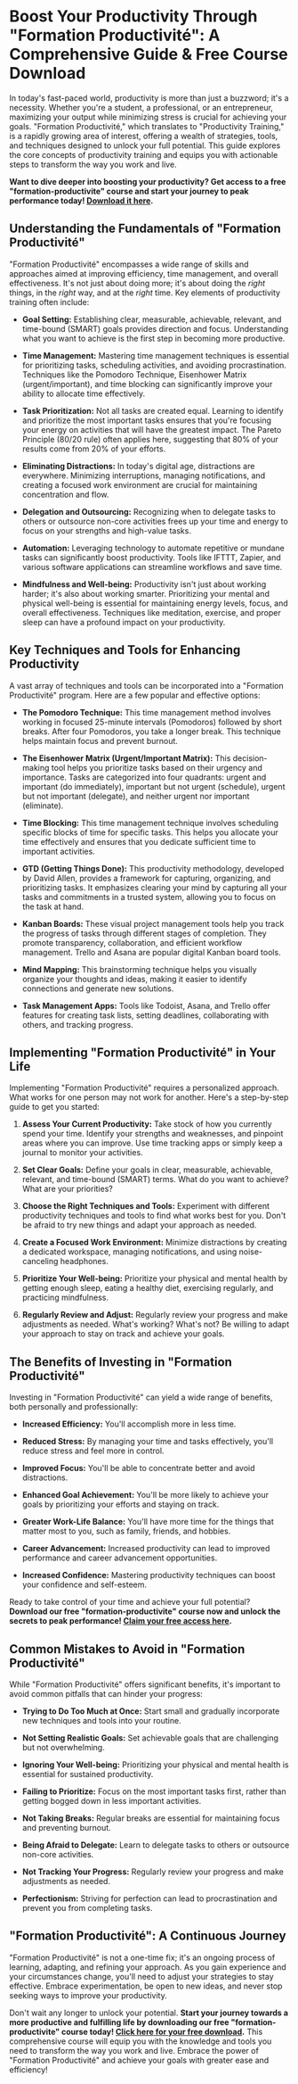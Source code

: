 # Boost Your Productivity Through "Formation Productivité": A Comprehensive Guide & Free Course Download

In today's fast-paced world, productivity is more than just a buzzword; it's a necessity. Whether you're a student, a professional, or an entrepreneur, maximizing your output while minimizing stress is crucial for achieving your goals. "Formation Productivité," which translates to "Productivity Training," is a rapidly growing area of interest, offering a wealth of strategies, tools, and techniques designed to unlock your full potential. This guide explores the core concepts of productivity training and equips you with actionable steps to transform the way you work and live.

**Want to dive deeper into boosting your productivity? Get access to a free "formation-productivite" course and start your journey to peak performance today! [Download it here](https://udemywork.com/formation-productivite).**

## Understanding the Fundamentals of "Formation Productivité"

"Formation Productivité" encompasses a wide range of skills and approaches aimed at improving efficiency, time management, and overall effectiveness. It's not just about doing more; it's about doing the *right* things, in the *right* way, and at the *right* time. Key elements of productivity training often include:

*   **Goal Setting:** Establishing clear, measurable, achievable, relevant, and time-bound (SMART) goals provides direction and focus. Understanding what you want to achieve is the first step in becoming more productive.

*   **Time Management:** Mastering time management techniques is essential for prioritizing tasks, scheduling activities, and avoiding procrastination. Techniques like the Pomodoro Technique, Eisenhower Matrix (urgent/important), and time blocking can significantly improve your ability to allocate time effectively.

*   **Task Prioritization:** Not all tasks are created equal. Learning to identify and prioritize the most important tasks ensures that you're focusing your energy on activities that will have the greatest impact. The Pareto Principle (80/20 rule) often applies here, suggesting that 80% of your results come from 20% of your efforts.

*   **Eliminating Distractions:** In today's digital age, distractions are everywhere. Minimizing interruptions, managing notifications, and creating a focused work environment are crucial for maintaining concentration and flow.

*   **Delegation and Outsourcing:** Recognizing when to delegate tasks to others or outsource non-core activities frees up your time and energy to focus on your strengths and high-value tasks.

*   **Automation:** Leveraging technology to automate repetitive or mundane tasks can significantly boost productivity. Tools like IFTTT, Zapier, and various software applications can streamline workflows and save time.

*   **Mindfulness and Well-being:** Productivity isn't just about working harder; it's also about working smarter. Prioritizing your mental and physical well-being is essential for maintaining energy levels, focus, and overall effectiveness. Techniques like meditation, exercise, and proper sleep can have a profound impact on your productivity.

## Key Techniques and Tools for Enhancing Productivity

A vast array of techniques and tools can be incorporated into a "Formation Productivité" program. Here are a few popular and effective options:

*   **The Pomodoro Technique:** This time management method involves working in focused 25-minute intervals (Pomodoros) followed by short breaks. After four Pomodoros, you take a longer break. This technique helps maintain focus and prevent burnout.

*   **The Eisenhower Matrix (Urgent/Important Matrix):** This decision-making tool helps you prioritize tasks based on their urgency and importance. Tasks are categorized into four quadrants: urgent and important (do immediately), important but not urgent (schedule), urgent but not important (delegate), and neither urgent nor important (eliminate).

*   **Time Blocking:** This time management technique involves scheduling specific blocks of time for specific tasks. This helps you allocate your time effectively and ensures that you dedicate sufficient time to important activities.

*   **GTD (Getting Things Done):** This productivity methodology, developed by David Allen, provides a framework for capturing, organizing, and prioritizing tasks. It emphasizes clearing your mind by capturing all your tasks and commitments in a trusted system, allowing you to focus on the task at hand.

*   **Kanban Boards:** These visual project management tools help you track the progress of tasks through different stages of completion. They promote transparency, collaboration, and efficient workflow management. Trello and Asana are popular digital Kanban board tools.

*   **Mind Mapping:** This brainstorming technique helps you visually organize your thoughts and ideas, making it easier to identify connections and generate new solutions.

*   **Task Management Apps:** Tools like Todoist, Asana, and Trello offer features for creating task lists, setting deadlines, collaborating with others, and tracking progress.

## Implementing "Formation Productivité" in Your Life

Implementing "Formation Productivité" requires a personalized approach. What works for one person may not work for another. Here's a step-by-step guide to get you started:

1.  **Assess Your Current Productivity:** Take stock of how you currently spend your time. Identify your strengths and weaknesses, and pinpoint areas where you can improve. Use time tracking apps or simply keep a journal to monitor your activities.

2.  **Set Clear Goals:** Define your goals in clear, measurable, achievable, relevant, and time-bound (SMART) terms. What do you want to achieve? What are your priorities?

3.  **Choose the Right Techniques and Tools:** Experiment with different productivity techniques and tools to find what works best for you. Don't be afraid to try new things and adapt your approach as needed.

4.  **Create a Focused Work Environment:** Minimize distractions by creating a dedicated workspace, managing notifications, and using noise-canceling headphones.

5.  **Prioritize Your Well-being:** Prioritize your physical and mental health by getting enough sleep, eating a healthy diet, exercising regularly, and practicing mindfulness.

6.  **Regularly Review and Adjust:** Regularly review your progress and make adjustments as needed. What's working? What's not? Be willing to adapt your approach to stay on track and achieve your goals.

## The Benefits of Investing in "Formation Productivité"

Investing in "Formation Productivité" can yield a wide range of benefits, both personally and professionally:

*   **Increased Efficiency:** You'll accomplish more in less time.

*   **Reduced Stress:** By managing your time and tasks effectively, you'll reduce stress and feel more in control.

*   **Improved Focus:** You'll be able to concentrate better and avoid distractions.

*   **Enhanced Goal Achievement:** You'll be more likely to achieve your goals by prioritizing your efforts and staying on track.

*   **Greater Work-Life Balance:** You'll have more time for the things that matter most to you, such as family, friends, and hobbies.

*   **Career Advancement:** Increased productivity can lead to improved performance and career advancement opportunities.

*   **Increased Confidence:** Mastering productivity techniques can boost your confidence and self-esteem.

Ready to take control of your time and achieve your full potential? **Download our free "formation-productivite" course now and unlock the secrets to peak performance! [Claim your free access here](https://udemywork.com/formation-productivite).**

## Common Mistakes to Avoid in "Formation Productivité"

While "Formation Productivité" offers significant benefits, it's important to avoid common pitfalls that can hinder your progress:

*   **Trying to Do Too Much at Once:** Start small and gradually incorporate new techniques and tools into your routine.

*   **Not Setting Realistic Goals:** Set achievable goals that are challenging but not overwhelming.

*   **Ignoring Your Well-being:** Prioritizing your physical and mental health is essential for sustained productivity.

*   **Failing to Prioritize:** Focus on the most important tasks first, rather than getting bogged down in less important activities.

*   **Not Taking Breaks:** Regular breaks are essential for maintaining focus and preventing burnout.

*   **Being Afraid to Delegate:** Learn to delegate tasks to others or outsource non-core activities.

*   **Not Tracking Your Progress:** Regularly review your progress and make adjustments as needed.

*   **Perfectionism:** Striving for perfection can lead to procrastination and prevent you from completing tasks.

## "Formation Productivité": A Continuous Journey

"Formation Productivité" is not a one-time fix; it's an ongoing process of learning, adapting, and refining your approach. As you gain experience and your circumstances change, you'll need to adjust your strategies to stay effective. Embrace experimentation, be open to new ideas, and never stop seeking ways to improve your productivity.

Don't wait any longer to unlock your potential. **Start your journey towards a more productive and fulfilling life by downloading our free "formation-productivite" course today! [Click here for your free download](https://udemywork.com/formation-productivite).** This comprehensive course will equip you with the knowledge and tools you need to transform the way you work and live. Embrace the power of "Formation Productivité" and achieve your goals with greater ease and efficiency!
